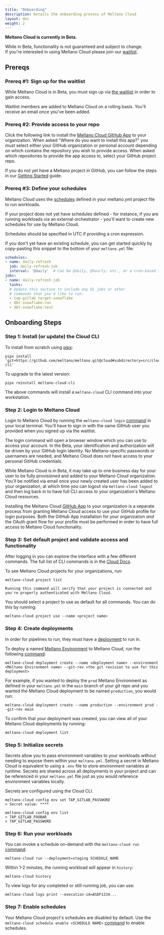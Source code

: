 ```yaml
---
title: "Onboarding"
description: Details the onboarding process of Meltano Cloud
layout: doc
weight: 2
---
```


<div class="notification is-info">
  <p><strong>Meltano Cloud is currently in Beta.</strong></p>
  <p>While in Beta, functionality is not guaranteed and subject to change. <br> If you're interested in using Meltano Cloud please join our <a href="https://meltano.com/cloud/">waitlist</a>.</p>
</div>

## Prereqs

### Prereq #1: Sign up for the waitlist

While Meltano Cloud is in Beta, you must sign up via [the waitlist](https://meltano.com/cloud/) in order to gain access.

Waitlist members are added to Meltano Cloud on a rolling basis. You'll receive an email once you've been added.

### Prereq #2: Provide access to your repo

Click the following link to install the [Meltano Cloud GitHub App](https://github.com/apps/meltano-cloud) to your organization.
When asked "Where do you want to install this app?" you _must_ select either your GitHub organization or personal account depending on which contains the repository you wish to provide access.
When asked which repositories to provide the app access to, select your GitHub project repo.

If you do not yet have a Meltano project in GitHub, you can follow the steps in our [Getting Started](/getting-started) guide.

### Prereq #3: Define your schedules

Meltano Cloud uses the [schedules](https://docs.meltano.com/concepts/project#schedules) defined in your meltano.yml project file to run workloads.

If your project does not yet have schedules defined - for instance, if you are running workloads via an external orchestrator - you'll want to create new schedules for use by Meltano Cloud.

Schedules should be specified in UTC if providing a cron expression.

If you don't yet have an existing schedule, you can get started quickly by copy-pasting this snippet to the bottom of your `meltano.yml` file:

```yml
schedules:
- name: daily-refresh
  job: daily-refresh-job
  interval: '@daily'  # Can be @daily, @hourly, etc., or a cron-based interval
jobs:
- name: daily-refresh-job
  tasks:
  # Update this section to include any EL jobs or other
  # commands that you'd like to run:
  - tap-gitlab target-snowflake
  - dbt-snowflake:run
  - dbt-snowflake:test
```

## Onboarding Steps

### Step 1: Install (or update) the Cloud CLI

To install from scratch using [pipx](https://pypa.github.io/pipx/installation/#install-pipx):

```console
pipx install 'git+https://github.com/meltano/meltano.git@cloud#subdirectory=src/cloud-cli'
```

To upgrade to the latest version:

```console
pipx reinstall meltano-cloud-cli
```

The above commands will install a `meltano-cloud` CLI command into your workstation.

### Step 2: Login to Meltano Cloud

Login to Meltano Cloud by running the `meltano-cloud login` [command](/cloud/cloud-cli#login) in your local terminal.
You'll have to sign in with the same GitHub user you provided when you signed up via the waitlist.

The login command will open a browser window which you can use to access your account. In the Beta, your identification and authorization will be driven by your GitHub login identity. No Meltano-specific passwords or usernames are needed, and Meltano Cloud does not have access to your personal GitHub credentials.

While Meltano Cloud is in Beta, it may take up to one business day for your user to be fully provisioned and added to your Meltano Cloud organization. You'll be notified via email once your newly created user has been added to your organization, at which time you can logout via `meltano-cloud logout` and then log back in to have full CLI access to your organization's Meltano Cloud resources.

<div class="notification is-info">
  <p>Installing the Meltano Cloud <a href="#prereq-2-provide-access-to-your-repo">GitHub App</a> to your organization is a separate process from granting Meltano Cloud access to use your GitHub profile for login purposes. Both the GitHub App installation for your organization <em>and</em> the OAuth grant flow for your profile must be performed in order to have full access to Meltano Cloud functionality.</p>
</div>


### Step 3: Set default project and validate access and functionality

After logging in you can explore the interface with a few different commands.
The full list of CLI commands is in the [Cloud Docs](https://docs.meltano.com/cloud/cloud-cli).

To see Meltano Cloud projects for your organizations, run:
```console
meltano-cloud project list
```
```console
Running this command will verify that your project is connected and you're properly authenticated with Meltano Cloud.
```

You should select a project to use as default for all commands.
You can do this by running:
```console
meltano-cloud project use --name <project name>
```

### Step 4: Create deployments

In order for pipelines to run, they must have a [deployment](/cloud/concepts#meltano-cloud-deployments) to run in.

To deploy a named [Meltano Environment](/concepts/environments) to Meltano Cloud, run the following [command](https://docs.meltano.com/cloud/cloud-cli#deployment):

```console
meltano-cloud deployment create --name <deployment name> --environment <Meltano Environment name> --git-rev <the git revision to use for this deployment>
```

For example, if you wanted to deploy the `prod` Meltano Environment as defined in your `meltano.yml` in the `main` branch of your git repo and you wanted the Meltano Cloud deployment to be named `production`,  you would run:

```console
meltano-cloud deployment create --name production --environment prod --git-rev main
```

To confirm that your deployment was created, you can view all of your Meltano Cloud deployments by running:
```console
meltano-cloud deployment list
```

### Step 5: Initialize secrets

Secrets allow you to pass environment variables to your workloads without needing to expose them within your `meltano.yml`.
Setting a secret in Meltano Cloud is equivalent to using a `.env` file to store environment variables at runtime.
Secrets are shared across all deployments in your project and can be referenced in your `meltano.yml` file just as you would reference environment variables locally.

Secrets are configured using the Cloud CLI.

```console
meltano-cloud config env set TAP_GITLAB_PASSWORD
> Secret value: ****
```

```console
meltano-cloud config env list
> TAP_GITLAB_FOOBAR
> TAP_GITLAB_PASSWORD
```

### Step 6: Run your workloads

You can invoke a schedule on-demand with the `meltano-cloud run` [command](/cloud/cloud-cli#run):

```console
meltano-cloud run --deployment=staging SCHEDULE_NAME
```

Within 1-2 minutes, the running workload will appear in `history`:

```console
meltano-cloud history
```

To view logs for any completed or still-running job, you can use:

```console
meltano-cloud logs print --execution-id=ASDF1234...
```

### Step 7: Enable schedules

Your Meltano Cloud project's schedules are disabled by default.
Use the `meltano-cloud schedule enable <SCHEDULE NAME>` [command](/cloud/cloud-cli#schedule) to enable schedules.
